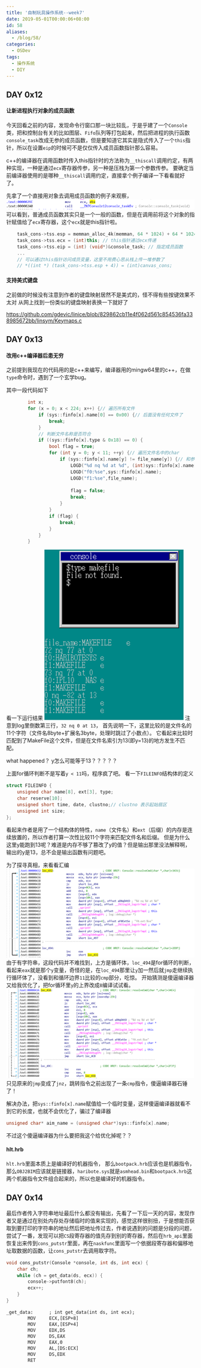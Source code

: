 ```yaml
---
title: '自制玩具操作系统--week7'
date: 2019-05-01T00:00:06+08:00
id: 58
aliases:
  - /blog/58/
categories:
  - OSDev
tags:
  - 操作系统
  - DIY
---
```


## DAY 0x12

#### 让新进程执行对象的成员函数
今天回看之前的内容，发现命令行窗口那一块比较乱，于是乎建了一个`Console`类，把和控制台有关的比如图层、`Fifo`队列等打包起来，然后把进程的执行函数`console_task`改成无参的成员函数，但是要知道它其实是隐式传入了一个`this`指针，所以在设置`eip`的时候可不是仅仅传入成员函数指针那么容易。

c++的编译器在调用函数时传入this指针时的方法称为`__thiscall`调用约定，有两种实现，一种是通过`ecx`寄存器传参，另一种是压栈为第一个参数传参。
要确定当前编译器使用的是哪种`__thiscall`调用约定，直接拿个例子编译一下看看就好了。

先拿了一个直接用对象去调用成员函数的例子来观察，
![9.png](/images/blog/os/9.png)
可以看到，普通成员函数其实只是一个一般的函数，但是在调用前将这个对象的指针赋值给了`ecx`寄存器，这个`ecx`就是this指针啦。

```cpp
	task_cons->tss.esp = memman_alloc_4k(memman, 64 * 1024) + 64 * 1024 - 4; // 没有用栈传递的参数，这里只要预留压栈ebx所需的空间即可
	task_cons->tss.ecx = (int)this; // this指针通过ecx传递
	task_cons->tss.eip = (int) (void*)&console_task; // 指定成员函数
	...
	// 可以通过this指针访问成员变量，这里不用费心思从栈上传一堆参数了
	// *((int *) (task_cons->tss.esp + 4)) = (int)canvas_cons;

```

#### 支持美式键盘
之前做的时候没有注意到作者的键盘映射居然不是美式的，怪不得有些按键效果不太对
从网上找到一份类似的键盘映射表换一下就好了

https://github.com/gdevic/linice/blob/829862cb11e4f062d561c854536fa338985672bb/linsym/Keymaps.c


## DAY 0x13

#### 改用c++编译器后患无穷
之前提到我现在的代码用的是c++来编写，编译器用的mingw64里的c++，在做`type`命令时，遇到了一个玄学bug。

其中一段代码如下
```cpp
		int x;
		for (x = 0; x < 224; x++) {// 遍历所有文件
			if (sys::finfo[x].name[0] == 0x00) {// 后面没有任何文件了
				break;
			}
			// 判断文件名称是否符合
			if ((sys::finfo[x].type & 0x18) == 0) {
				bool flag = true;
				for (int y = 0; y < 11; ++y) {// 遍历文件名中的char
					if (sys::finfo[x].name[y] != file_name[y]) {// 和参数中的文件名比较
						LOGD("%d nq %d at %d", (int)sys::finfo[x].name[y], (int)file_name[y], y);
						LOGD("f0:%se",sys::finfo[x].name);
						LOGD("f1:%se",file_name);

						flag = false;
						break;
					}
				}
				if (flag) {
					break;
				}
			}
		}
```
看一下运行结果
![10.png](/images/blog/os/10.png)
注意到log里倒数第三行，`32 nq 0 at 13`，
首先说明一下，这里比较的是文件名的11个字符（文件名8byte+扩展名3byte，处理时跳过了小数点）。
它看起来比较时匹配到了MakeFile这个文件，但是在文件名索引为13(即y=13)的地方发生不匹配。

what happened？ y怎么可能等于13？？？？？

上面for循环判断不是写着`y < 11`吗，程序疯了吧。
看一下`FILEINFO`结构体的定义
```cpp
struct FILEINFO {
	unsigned char name[8], ext[3], type;
	char reserve[10];
	unsigned short time, date, clustno;// clustno 表示起始扇区
	unsigned int size;
};
```
看起来作者是用了一个结构体的特性，`name`（文件名）和`ext`（后缀）的内存是连续放置的，所以作者打算一次性比较11个字符来匹配文件名和后缀。
但是为什么这里y能跑到13呢？难道是内存不够了篡改了y的值？但是输出那里没法解释啊，输出的y是13，总不会是输出函数有问题吧。

为了探寻真相，来看看汇编
![11.png](/images/blog/os/11.png)
由于有字符串，这段代码并不难找到，上方是循环体，`loc_494`是for循环的判断，看起来`eax`就是那个`y`变量，奇怪的是，在`loc_494`那里让`y`加一然后就`jmp`走继续执行循环体了，没看到和循环边界`11`比较的`cmp`部分，吃惊。
开始猜测是傻逼编译器又给我优化了，把for循环里`y`的上界改成`8`编译试试看。
![12.png](/images/blog/os/12.png)
只见原来的`jmp`变成了`jnz`，跳转指令之前出现了一条`cmp`指令，傻逼编译器石锤了！

解决办法，把`sys::finfo[x].name`赋值给一个临时变量，这样傻逼编译器就看不到它的长度，也就不会优化了，骗过了编译器
```cpp
unsigned char* aim_name = (unsigned char*)sys::finfo[x].name;
```
不过这个傻逼编译器为什么要把我这个给优化掉呢？？

#### hlt.hrb
`hlt.hrb`里面本质上是编译好的机器指令，
那么`bootpack.hrb`应该也是机器指令，那么`OBJ2BIM`应该就是链接器，`haribote.sys`就是`asmhead.bin`和`bootpack.hrb`这两个机器指令文件组合起来的，所以也是编译好的机器指令。


## DAY 0x14

最后作者传入字符串地址最后什么都没有输出，先看了一下后一天的内容，发现作者又是通过在别处内存处存储临时的值来实现的，感觉这样很别扭，于是想能否获取到要打印的字符串的地址然后把地址传过去，作者说遇到的问题是分段的问题，尝试了一番，发现可以把`CS`段寄存器的值先存到别的寄存器，然后在`hrb_api`里面恢复出来传到`cons_putstr`里面，再在`naskfunc`里面写一个依据段寄存器和偏移地址取数据的函数，让`cons_putstr`去调用取字符。
```cpp
void cons_putstr(Console *console, int ds, int ecx) {
	char ch;
	while (ch = get_data(ds, ecx)) {
		console->putfont8(ch);
		ecx++;
	}
}
```
```assembly
_get_data:		; int get_data(int ds, int ecx);
		MOV		ECX,[ESP+8]
		MOV		EAX,[ESP+4]
		MOV		EDX,DS
		MOV		DS,EAX
		MOV		EAX,0
		MOV		AL,[DS:ECX]
		MOV		DS,EDX
		RET
```
